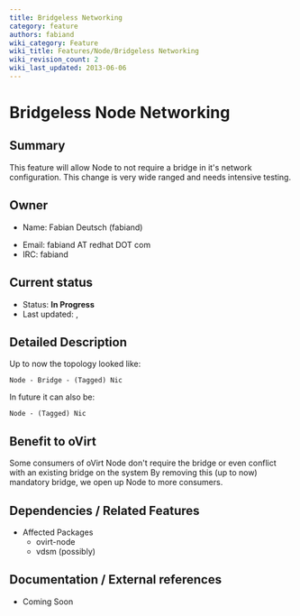 ```yaml
---
title: Bridgeless Networking
category: feature
authors: fabiand
wiki_category: Feature
wiki_title: Features/Node/Bridgeless Networking
wiki_revision_count: 2
wiki_last_updated: 2013-06-06
---
```


# Bridgeless Node Networking

## Summary

This feature will allow Node to not require a bridge in it's network configuration. This change is very wide ranged and needs intensive testing.

## Owner

*   Name: Fabian Deutsch (fabiand)

<!-- -->

*   Email: fabiand AT redhat DOT com
*   IRC: fabiand

## Current status

*   Status: **In Progress**
*   Last updated: ,

## Detailed Description

Up to now the topology looked like:

    Node - Bridge - (Tagged) Nic

In future it can also be:

    Node - (Tagged) Nic

## Benefit to oVirt

Some consumers of oVirt Node don't require the bridge or even conflict with an existing bridge on the system By removing this (up to now) mandatory bridge, we open up Node to more consumers.

## Dependencies / Related Features

*   Affected Packages
    -   ovirt-node
    -   vdsm (possibly)

## Documentation / External references

*   Coming Soon




